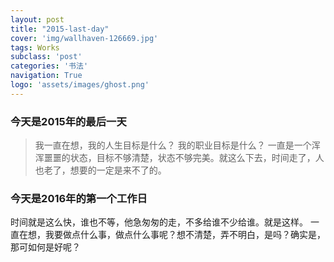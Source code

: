 ```yaml
---
layout: post
title: "2015-last-day"
cover: 'img/wallhaven-126669.jpg'
tags: Works
subclass: 'post'
categories: '书法'
navigation: True
logo: 'assets/images/ghost.png'
---
```


### 今天是2015年的最后一天

>我一直在想，我的人生目标是什么？ 我的职业目标是什么？ 一直是一个浑浑噩噩的状态，目标不够清楚，状态不够完美。就这么下去，时间走了，人也老了，想要的一定是来不了的。

<!-- 来百容千域四年有余了，学到了东西，也成长了心理。钱没赚到多少，时间花了不了。公司就是那样，不死不活的样子，没有一丝激情，公司是如此，领导是如此，领导也是如此，只是注意一些蝇头小利，你死不了，一定做不大。 -->

<!-- 今天又一个同事辞职了，昨天晚上一块吃了饭，一个地道的北京哥们，人不错。每个人离开公司如果更多的是解脱，那我相信这个公司不管是盈利的，还是不盈利的，答案只有一个：失败的！

我的思维比较混乱，正式写文很少了，这个博客也是要记录我的一个历程。前进，再前进。 -->

### 今天是2016年的第一个工作日

时间就是这么快，谁也不等，他急匆匆的走，不多给谁不少给谁。就是这样。
一直在想，我要做点什么事，做点什么事呢？想不清楚，弄不明白，是吗？确实是，那可如何是好呢？

